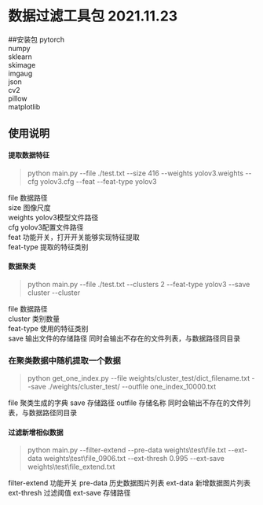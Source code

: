 # 数据过滤工具包 2021.11.23
##安装包
pytorch     
numpy   
sklearn     
skimage  
imgaug  
json    
cv2     
pillow  
matplotlib

## 使用说明
#### 提取数据特征  
> python main.py --file ./test.txt --size 416 --weights yolov3.weights --cfg yolov3.cfg --feat --feat-type yolov3

file 数据路径      
size 图像尺度   
weights yolov3模型文件路径    
cfg yolov3配置文件路径    
feat 功能开关，打开开关能够实现特征提取  
feat-type 提取的特征类别

#### 数据聚类
> python main.py --file ./test.txt --clusters 2 --feat-type yolov3 --save cluster --cluster

file 数据路径   
cluster 类别数量    
feat-type 使用的特征类别   
save 输出文件的存储路径 
同时会输出不存在的文件列表，与数据路径同目录

### 在聚类数据中随机提取一个数据
> python get_one_index.py --file weights/cluster_test/dict_filename.txt --save ./weights/cluster_test/ --outfile one_index_10000.txt

file 聚类生成的字典
save 存储路径
outfile 存储名称
同时会输出不存在的文件列表，与数据路径同目录

#### 过滤新增相似数据

> python main.py --filter-extend --pre-data weights\test\file.txt --ext-data weights\test\file_0906.txt --ext-thresh 0.995 --ext-save weights\test\file_extend.txt

filter-extend 功能开关
pre-data 历史数据图片列表
ext-data 新增数据图片列表
ext-thresh 过滤阈值
ext-save 存储路径
